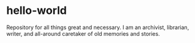 # hello-world
Repository for all things great and necessary.
I am an archivist, librarian, writer, and all-around caretaker of old memories and stories. 
